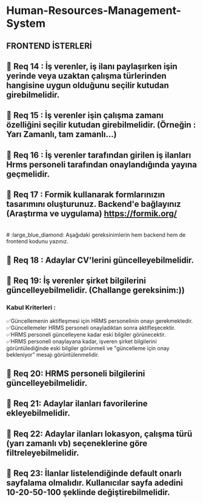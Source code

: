 # Human-Resources-Management-System

## FRONTEND İSTERLERİ

## :pushpin: Req 14 : İş verenler, iş ilanı paylaşırken işin yerinde veya uzaktan çalışma türlerinden hangisine uygun olduğunu seçilir kutudan girebilmelidir.

## :pushpin: Req 15 : İş verenler işin çalışma zamanı özelliğini seçilir kutudan girebilmelidir. (Örneğin : Yarı Zamanlı, tam zamanlı...)

## :pushpin: Req 16 : İş verenler tarafından girilen iş ilanları Hrms personeli tarafından onaylandığında yayına geçmelidir.

## :pushpin: Req 17 : Formik kullanarak formlarınızın tasarımını oluşturunuz. Backend'e bağlayınız (Araştırma ve uygulama) https://formik.org/
<br> 
# :large_blue_diamond: Aşağıdaki gereksinimlerin hem backend hem de frontend kodunu yazınız.

## :pushpin: Req 18 : Adaylar CV'lerini güncelleyebilmelidir.

## :pushpin: Req 19: İş verenler şirket bilgilerini güncelleyebilmelidir. (Challange gereksinim:))

### Kabul Kriterleri :

:white_check_mark:Güncellemenin aktifleşmesi için HRMS personelinin onayı gerekmektedir.
<br>
:white_check_mark:Güncellemeler HRMS personeli onayladıktan sonra aktifleşecektir.
<br>
:white_check_mark:HRMS personeli güncelleyene kadar eski bilgiler görünecektir.
<br>
:white_check_mark:HRMS personeli onaylayana kadar, işveren şirket bilgilerini görüntülediğinde eski bilgiler görünmeli ve "güncelleme için onay bekleniyor" mesajı görüntülenmelidir.


## :pushpin: Req 20: HRMS personeli bilgilerini güncelleyebilmelidir.

## :pushpin: Req 21: Adaylar ilanları favorilerine ekleyebilmelidir.

## :pushpin: Req 22: Adaylar ilanları lokasyon, çalışma türü (yarı zamanlı vb) seçeneklerine göre filtreleyebilmelidir.

## :pushpin: Req 23: İlanlar listelendiğinde default onarlı sayfalama olmalıdır. Kullanıcılar sayfa adedini 10-20-50-100 şeklinde değiştirebilmelidir.
